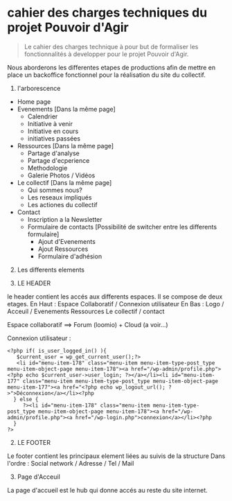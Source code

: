 # cahier des charges techniques du projet Pouvoir d'Agir #

> Le cahier des charges technique à pour but de formaliser les fonctionnalités à developper pour le projet Pouvoir d'Agir.

Nous aborderons les differentes etapes de productions afin de mettre en place un backoffice fonctionnel pour la réalisation du site du collectif.

1. l'arborescence

* Home page
* Evenements
  [Dans la même page]
  * Calendrier
  * Initiative à venir
  * Initiative en cours
  * initiatives passées
* Ressources
  [Dans la même page]
  * Partage d'analyse
  * Partage d'ecperience
  * Methodologie
  * Galerie Photos / Vidéos
* Le collectif
  [Dans la même page]
  * Qui sommes nous?
  * Les reseaux impliqués
  * Les actiones du collectif
* Contact
  * Inscription a la Newsletter
  * Formulaire de contacts
    [Possibilité de switcher entre les differents formulaire]
    * Ajout d'Evenements
    * Ajout Ressources
    * Formulaire d'adhésion

2. Les differents elements

  1. LE HEADER

le header contient les accés aux differents espaces. Il se compose de deux etages.
En Haut : Espace Collaboratif / Connexion utilisateur
En Bas : Logo / Acceuil / Evenements Ressources Le collectif / contact

Espace collaboratif ==> Forum (loomio) + Cloud (a voir...)

Connexion utilisateur :

    <?php if( is_user_logged_in() ){
       $current_user = wp_get_current_user();?>
       <li id="menu-item-178" class="menu-item menu-item-type-post_type menu-item-object-page menu-item-178"><a href="/wp-admin/profile.php"><?php echo $current_user->user_login; ?></a></li><li id="menu-item-177" class="menu-item menu-item-type-post_type menu-item-object-page menu-item-177"><a href="<?php echo wp_logout_url(); ?>">Déconnexion</a></li><?php
      } else {
         ?><li id="menu-item-178" class="menu-item menu-item-type-post_type menu-item-object-page menu-item-178"><a href="/wp-admin/profile.php"><a href="/wp-login.php">connexion</a></li><?php
      }
    ?>

  2. LE FOOTER

Le footer contient les principaux element liées au suivis de la structure
Dans l'ordre : Social network / Adresse / Tel / Mail

  3. Page d'Acceuil

La page d'accueil est le hub qui donne accés au reste du site internet.

